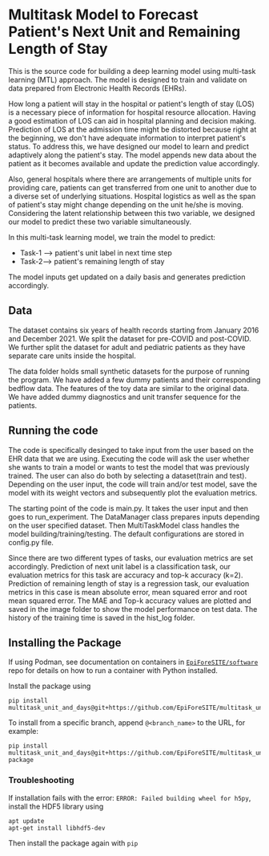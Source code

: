 # Multitask Model to Forecast Patient's Next Unit and Remaining Length of Stay

This is the source code for building a deep learning model using multi-task learning (MTL) approach. The model is designed to train and validate on data prepared from Electronic Health Records (EHRs).

How long a patient will stay in the hospital or patient's length of stay (LOS) is a necessary piece of information for hospital resource allocation. Having a good estimation of LOS can aid in hospital planning and decision making. Prediction of LOS at the admission time might be distorted because right at the beginning, we don't have adequate information to interpret patient's status. To address this, we have designed our model to learn and predict adaptively along the patient's stay. The model appends new data about the patient as it becomes available and update the prediction value accordingly. 

Also, general hospitals where there are arrangements of multiple units for providing care, patients can get transferred from one unit to another due to a diverse set of underlying situations. Hospital logistics as well as the span of patient's stay might change depending on the unit he/she is moving. Considering the latent relationship between this two variable, we designed our model to predict these two variable simultaneously.

In this multi-task learning model, we train the model to predict:<br>
  - Task-1 --> patient's unit label in next time step
  - Task-2--> patient's remaining length of stay

The model inputs get updated on a daily basis and generates prediction accordingly.

## Data

The dataset contains six years of health records starting from January 2016 and December 2021. We split the dataset for pre-COVID and post-COVID. We further split the dataset for adult and pediatric patients as they have separate care units inside the hospital.

The data folder holds small synthetic datasets for the purpose of running the program. We have added a few dummy patients and their corresponding bedflow data. The features of the toy data are similar to the original data. We have added dummy diagnostics and unit transfer sequence for the patients.

## Running the code

The code is specifically desinged to take input from the user based on the EHR data that we are using. Executing the code will ask the user whether she wants to train a model or wants to test the model that was previously trained. The user can also do both by selecting a dataset(train and test). Depending on the user input, the code will train and/or test model, save the model with its weight vectors and subsequently plot the evaluation metrics.

The starting point of the code is main.py. It takes the user input and then goes to run_experiment. The DataManager class prepares inputs depending on the user specified dataset. Then MultiTaskModel class handles the model building/training/testing. The default configurations are stored in config.py file. 

Since there are two different types of tasks, our evaluation metrics are set accordingly. Prediction of next unit label is a classification task, our evaluation metrics for this task are accuracy and top-k accuracy (k=2). Prediction of remaining length of stay is a regression task, our evaluation metrics in this case is mean absolute error, mean squared error and root mean squared error. The MAE and Top-k accuracy values are plotted and saved in the image folder to show the model performance on test data. The history of the training time is saved in the hist_log folder.

## Installing the Package
If using Podman, see documentation on containers in [`EpiForeSITE/software`](https://github.com/EpiForeSITE/software) repo for details on how to run a container with Python installed.

Install the package using
```
pip install multitask_unit_and_days@git+https://github.com/EpiForeSITE/multitask_unit_and_days
```
To install from a specific branch, append `@<branch_name>` to the URL, for example:
```
pip install multitask_unit_and_days@git+https://github.com/EpiForeSITE/multitask_unit_and_days@make-package
```

### Troubleshooting
If installation fails with the error: `ERROR: Failed building wheel for h5py`, install the HDF5 library using
```
apt update
apt-get install libhdf5-dev
```
Then install the package again with `pip`

